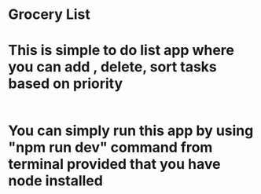 <h1>Grocery List<h1>
<p>This is simple to do list app where you can add , delete, sort tasks based on priority<p>
<br>You can simply run this app by using "npm run dev" command from terminal provided that you have node installed<br>